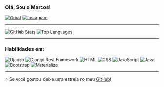 ### Olá, Sou o Marcos!

[![Gmail](https://img.shields.io/badge/Gmail-D14836?style=for-the-badge&logo=gmail&logoColor=white)](mailto:silvamarcos6287@gmail.com)
[![Instagram](https://img.shields.io/badge/Instagram-E4405F?style=for-the-badge&logo=instagram&logoColor=white)](https://instagram.com/marcos_v.ss)

---

<div class="stats-container">
  <img src="https://github-readme-stats.vercel.app/api?username=marcosvblima&show_icons=true&theme=dark&hide=issues&show=prs_merged" alt="GitHub Stats" >
  <img src="https://github-readme-stats.vercel.app/api/top-langs/?username=marcosvblima&layout=compact&theme=dark" alt="Top Languages" >
</div>

---

### Habilidades em:

<div class="skills-container">
  <img src="https://img.shields.io/badge/Django-092E20?style=for-the-badge&logo=django&logoColor=white" alt="Django" class="skill">
  <img src="https://img.shields.io/badge/DRF-ff1709?style=for-the-badge&logo=django&logoColor=white" alt="Django Rest Framework" class="skill">
  <img src="https://img.shields.io/badge/HTML-E34F26?style=for-the-badge&logo=html5&logoColor=white" alt="HTML" class="skill">
  <img src="https://img.shields.io/badge/CSS-1572B6?style=for-the-badge&logo=css3&logoColor=white" alt="CSS" class="skill">
  <img src="https://img.shields.io/badge/JavaScript-F7DF1E?style=for-the-badge&logo=javascript&logoColor=black" alt="JavaScript" class="skill">
  <img src="https://img.shields.io/badge/Java-007396?style=for-the-badge&logo=java&logoColor=white" alt="Java" class="skill">
  <img src="https://img.shields.io/badge/Bootstrap-563D7C?style=for-the-badge&logo=bootstrap&logoColor=white" alt="Bootstrap" class="skill">
  <img src="https://img.shields.io/badge/Materialize-E64A19?style=for-the-badge&logo=material-design&logoColor=white" alt="Materialize" class="skill">
</div>

---

⭐️ Se você gostou, deixe uma estrela no meu [GitHub](https://github.com/marcosvblima)!
